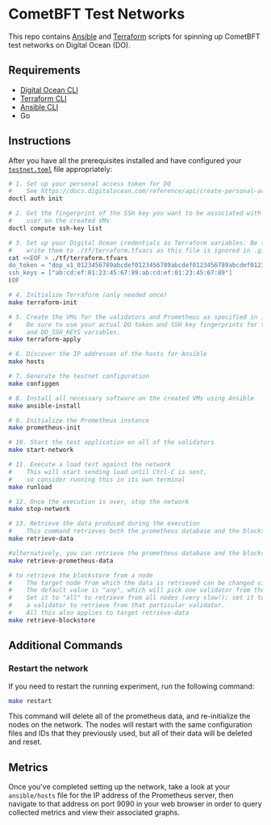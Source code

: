 # CometBFT Test Networks

This repo contains [Ansible] and [Terraform] scripts for spinning up CometBFT test networks on Digital Ocean (DO).

## Requirements

- [Digital Ocean CLI][doctl]
- [Terraform CLI][Terraform]
- [Ansible CLI][Ansible]
- Go

## Instructions

After you have all the prerequisites installed and have configured your
[`testnet.toml`](./testnet.toml) file appropriately:

```bash
# 1. Set up your personal access token for DO
#    See https://docs.digitalocean.com/reference/api/create-personal-access-token/
doctl auth init

# 2. Get the fingerprint of the SSH key you want to be associated with the root
#    user on the created VMs
doctl compute ssh-key list

# 3. Set up your Digital Ocean credentials as Terraform variables. Be sure to
#    write them to ./tf/terraform.tfvars as this file is ignored in .gitignore.
cat <<EOF > ./tf/terraform.tfvars
do_token = "dop_v1_0123456789abcdef0123456789abcdef0123456789abcdef0123456789abcdef"
ssh_keys = ["ab:cd:ef:01:23:45:67:89:ab:cd:ef:01:23:45:67:89"]
EOF

# 4. Initialize Terraform (only needed once)
make terraform-init

# 5. Create the VMs for the validators and Prometheus as specified in ./testnet.toml
#    Be sure to use your actual DO token and SSH key fingerprints for the DO_TOKEN
#    and DO_SSH_KEYS variables.
make terraform-apply

# 6. Discover the IP addresses of the hosts for Ansible
make hosts

# 7. Generate the testnet configuration
make configgen

# 8. Install all necessary software on the created VMs using Ansible
make ansible-install

# 9. Initialize the Prometheus instance
make prometheus-init

# 10. Start the test application on all of the validators
make start-network

# 11. Execute a load test against the network
#    This will start sending load until Ctrl-C is sent,
#    so consider running this in its own terminal
make runload

# 12. Once the execution is over, stop the network
make stop-network

# 13. Retrieve the data produced during the execution
#    This command retrieves both the prometheus database and the blockstore
make retrieve-data

#alternatively, you can retrieve the prometheus database and the blockstore independently
make retrieve-prometheus-data

# to retrieve the blockstore from a node
#    The target node from which the data is retrieved can be changed via RETRIEVE_TARGET_HOST.
#    The default value is "any", which will pick one validator from the inventory.
#    Set it to "all" to retrieve from all nodes (very slow!); set it to the exact name of
#    a validator to retrieve from that particular validator.
#    All this also applies to target retrieve-data
make retrieve-blockstore

```

## Additional Commands

### Restart the network

If you need to restart the running experiment, run the following command:

```sh
make restart
```

This command will delete all of the prometheus data, and re-initialize the nodes
on the network. The nodes will restart with the same configuration files and
IDs that they previously used, but all of their data will be deleted and reset.

## Metrics

Once you've completed setting up the network, take a look at your
`ansible/hosts` file for the IP address of the Prometheus server, then navigate
to that address on port 9090 in your web browser in order to query collected
metrics and view their associated graphs.

[Ansible]: https://docs.ansible.com/ansible/latest/index.html
[Terraform]: https://www.terraform.io/docs
[doctl]: https://docs.digitalocean.com/reference/doctl/how-to/install/
